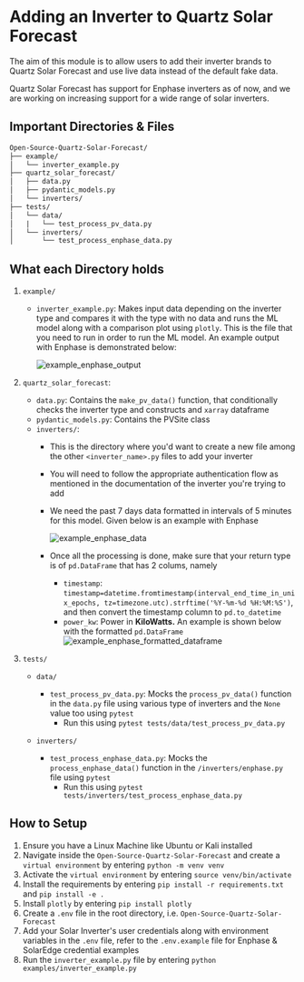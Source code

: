 # Adding an Inverter to Quartz Solar Forecast

The aim of this module is to allow users to add their inverter brands to Quartz Solar Forecast and use live data instead of the default fake data.

Quartz Solar Forecast has support for Enphase inverters as of now, and we are working on increasing support for a wide range of solar inverters.

## Important Directories & Files

```markdown
Open-Source-Quartz-Solar-Forecast/
├── example/
│   └── inverter_example.py
├── quartz_solar_forecast/
│   ├── data.py
│   ├── pydantic_models.py
│   └── inverters/
├── tests/
│   └── data/
│   |   └── test_process_pv_data.py
│   └── inverters/
│       └── test_process_enphase_data.py
```

## What each Directory holds

1. `example/`

   * `inverter_example.py`: Makes input data depending on the inverter type and compares it with the type with no data and runs the ML model along with a comparison plot using `plotly`. This is the file that you need to run in order to run the ML model. An example output with Enphase is demonstrated below:

     ![example_enphase_output](https://github.com/aryanbhosale/Open-Source-Quartz-Solar-Forecast/assets/36108149/7127a00e-c081-4f5e-a342-2be2e2efe00c)
2. `quartz_solar_forecast`:

   * `data.py`: Contains the `make_pv_data()` function, that conditionally checks the inverter type and constructs and `xarray` dataframe
   * `pydantic_models.py`: Contains the PVSite class
   * `inverters/`:
     * This is the directory where you'd want to create a new file among the other `<inverter_name>.py` files to add your inverter
     * You will need to follow the appropriate authentication flow as mentioned in the documentation of the inverter you're trying to add
     * We need the past 7 days data formatted in intervals of 5 minutes for this model. Given below is an example with Enphase

       ![example_enphase_data](https://github.com/aryanbhosale/Open-Source-Quartz-Solar-Forecast/assets/36108149/436c688c-2e59-4047-abfc-754acb629343)
     * Once all the processing is done, make sure that your return type is of `pd.DataFrame` that has 2 colums, namely

       * `timestamp`: `timestamp=datetime.fromtimestamp(interval_end_time_in_unix_epochs, tz=timezone.utc).strftime('%Y-%m-%d %H:%M:%S')`, and then convert the timestamp column to `pd.to_datetime`
       * `power_kw`: Power in **KiloWatts.** An example is shown below with the formatted `pd.DataFrame`
         ![example_enphase_formatted_dataframe](https://github.com/aryanbhosale/Open-Source-Quartz-Solar-Forecast/assets/36108149/482b2f2a-e3f5-4a1a-97f1-2d322a1444d5)
3. `tests/`

   * `data/`

     * `test_process_pv_data.py`: Mocks the `process_pv_data()` function in the `data.py` file using various type of inverters and the `None` value too using `pytest`
       * Run this using `pytest tests/data/test_process_pv_data.py`
   * `inverters/`

     * `test_process_enphase_data.py`: Mocks the `process_enphase_data()` function in the `/inverters/enphase.py` file using `pytest`
       * Run this using `pytest tests/inverters/test_process_enphase_data.py`

## How to Setup

1. Ensure you have a Linux Machine like Ubuntu or Kali installed
2. Navigate inside the `Open-Source-Quartz-Solar-Forecast` and create a `virtual environment` by entering `python -m venv venv`
3. Activate the `virtual environment` by entering `source venv/bin/activate`
4. Install the requirements by entering `pip install -r requirements.txt` and `pip install -e .`
5. Install `plotly` by entering `pip install plotly`
6. Create a `.env` file in the root directory, i.e. `Open-Source-Quartz-Solar-Forecast`
7. Add your Solar Inverter's user credentials along with environment variables in the `.env` file, refer to the `.env.example` file for Enphase & SolarEdge credential examples
8. Run the `inverter_example.py` file by entering `python examples/inverter_example.py`

